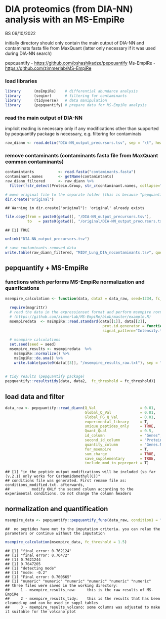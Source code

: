DIA proteomics (from DIA-NN) analysis with an MS-EmpiRe
================
BS
09/10/2022

initially directory should only contain the main output of DIA-NN and
contaminats fasta file from MaxQuant (latter only necessary if it was
used during DIA-NN search)

pepquantify - <https://github.com/bshashikadze/pepquantify> Ms-EmpiRe -
<https://github.com/zimmerlab/MS-EmpiRe>

### load libraries

``` r
library      (msEmpiRe)    # differential abundance analysis
library      (seqinr)      # filtering for contaminants
library      (tidyverse)   # data manipulation
library      (pepquantify) # prepare data for MS-EmpiRe analysis
```

### read the main output of DIA-NN

implicit reading is necessary only if any modifications other than
supported by pepquantify package is necessary, e.g. filtering for
contaminats

``` r
raw_diann <- read.delim("DIA-NN_output_precursors.tsv", sep = "\t", header = T) #can be downloaded from github
```

### remove contaminants (contaminants fasta file from MaxQuant common contaminants)

``` r
contamintants           <- read.fasta("contaminants.fasta")
contaminant.names       <- getName(contamintants) 
raw_diann_filtered      <- raw_diann %>% 
  filter(!str_detect(Protein.Group, str_c(contaminant.names, collapse="|")))

# move original file to the separate folder (this is because "pepquantify" will read automatically largest tsv file so it is necessary to leave only filtered data in the main directory)
dir.create("original")
```

    ## Warning in dir.create("original"): 'original' already exists

``` r
file.copy(from = paste0(getwd(), "/DIA-NN_output_precursors.tsv"),
          to   = paste0(getwd(), "/original/DIA-NN_output_precursors.tsv"))
```

    ## [1] TRUE

``` r
unlink("DIA-NN_output_precursors.tsv")

# save contaminants-removed data
write.table(raw_diann_filtered, "MIDY_Lung_DIA_nocontaminants.tsv", quote = F, sep = "\t", row.names = F)
```

## pepquantify + MS-EmpiRe

### functions which performs MS-EmpiRe normalization and quanfications

``` r
msempire_calculation <- function(data, data2 = data_raw, seed=1234, fc_threshold = 1.5) {
  
  require(magrittr)
  # read the data in the expressionset format and perform msempire normalization and quantification  
  # (https://github.com/zimmerlab/MS-EmpiRe/blob/master/example.R)
  msempiredata  <- msEmpiRe::read.standard(data[[1]], data[[2]],
                                            prot.id.generator = function(pep) unlist(strsplit(pep, "\\.[0-9]*$"))[1],
                                            signal_pattern="Intensity.*")
  
  # msempire calculations
  set.seed(seed = seed)
  msempire_results <- msempiredata  %>%
    msEmpiRe::normalize() %>%
    msEmpiRe::de.ana() %>%
    write.table(paste0(data[[3]], "/msempire_results_raw.txt"), sep = "\t", row.names = F)
  
  
# tidy results (pepquantify package)
pepquantify::resultstidy(data, data2,  fc_threshold = fc_threshold)}
```

## load data and filter

``` r
data_raw <- pepquantify::read_diann(Q_Val                    = 0.01, 
                                    Global_Q_Val             = 0.01,
                                    Global_PG_Q_Val          = 0.01,
                                    experimental_library     = T,
                                    unique_peptides_only     = TRUE,
                                    Quant_Qual               = 0.5,
                                    id_column                = "Genes", 
                                    second_id_column         = "Protein.Group", 
                                    quantity_column          = "Genes.MaxLFQ.Unique", 
                                    for_msempire             = T,
                                    sum_charge               = TRUE, 
                                    save_supplementary       = TRUE,  
                                    include_mod_in_pepreport = T)
```

    ## [1] "in the peptide output modifications will be included (so far (v.2.1) only works for Carbamidomethyl(C))"
    ## conditions file was generated. First rename file as: conditions_modified.txt. afterwards,
    ##          modify ONLY the second column according to the experimental conditions. Do not change the column headers

## normalization and quantification

``` r
msempire_data <- pepquantify::pepquantify_funs(data_raw, condition1 = "MIDY", condition2 = "WT", imputation = TRUE)
```

    ##  no peptides have met to the imputation criteria. you can relax the parameters or continue without the imputation

``` r
msempire_calculation(msempire_data, fc_threshold = 1.5)
```

    ## [1] "final error: 0.762124"
    ## [1] "final error: 0.76472"
    ## [1] 0.7621244
    ## [1] 0.7647205
    ## [1] "detecting mode"
    ## [1] "mode: -0.2"
    ## [1] "Final error: 0.760565"
    ## [1] "numeric" "numeric" "numeric" "numeric" "numeric" "numeric"
    ## three files were saved in the working directory:
    ##     1 - msempire_results_raw:     this is the raw results of MS-EmpiRe
    ##     2 - msempire_results_tidy:    this is the results that has been cleaned-up and can be used in suppl tables
    ##     3 - msempire_results_volcano: some columns was adjusted to make it suitable for the volcano plot
